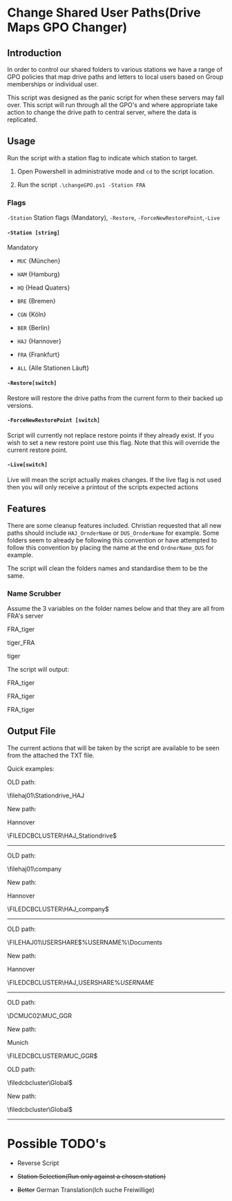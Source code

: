   

# Change Shared User Paths(Drive Maps GPO Changer)

  

## Introduction

  

In order to control our shared folders to various stations we have a range of GPO policies that map drive paths and letters to local users based on Group memberships or individual user.

This script was designed as the panic script for when these servers may fall over. This script will run through all the GPO's and where appropriate take action to change the drive path to central server, where the data is replicated. 
  

  

## Usage

  

Run the script with a station flag to indicate which station to target.

  

1. Open Powershell in administrative mode and `cd` to the script location.

  

2. Run the script `.\changeGPO.ps1 -Station FRA`



  

### Flags

`-Station` Station flags (Mandatory), `-Restore`, `-ForceNewRestorePoint`,`-Live`

#### `-Station [string]`
Mandatory
-  `MUC` {München}

-  `HAM` {Hamburg}

-  `HQ` {Head Quaters}

-  `BRE` {Bremen}

-  `CGN` {Köln}

-  `BER` {Berlin}

-  `HAJ` {Hannover}

-  `FRA` {Frankfurt}

-  `ALL` {Alle Stationen Läuft}

#### `-Restore[switch]`

Restore will restore the drive paths from the current form to their backed up versions. 

#### `-ForceNewRestorePoint [switch]`
Script will currently not replace restore points if they already exist. If you wish to set a new restore point use this flag. Note that this will override the current restore point. 

#### `-Live[switch]`
Live will mean the script actually makes changes. If the live flag is not used then you will only receive a printout of the scripts expected actions


  

  

## Features

  

There are some cleanup features included. Christian requested that all new paths should include `HAJ_OrnderName` or `DUS_OrnderName` for example. Some folders seem to already be following this convention or have attempted to follow this convention by placing the name at the end `OrdnerName_DUS` for example.

  

The script will clean the folders names and standardise them to be the same.

  

### Name Scrubber

  

Assume the 3 variables on the folder names below and that they are all from FRA's server

  

  

FRA_tiger

  

tiger_FRA

  

tiger

  

The script will output:

  

  

FRA_tiger

  

FRA_tiger

  

FRA_tiger

  

  

## Output File

  

The current actions that will be taken by the script are available to be seen from the attached the TXT file.

  

  

Quick examples:

  

  

OLD path:

  

\\filehaj01\Stationdrive_HAJ

  

New path:

  

Hannover

  

\\FILEDCBCLUSTER\HAJ_Stationdrive$

  

*************************

  

OLD path:

  

\\filehaj01\company

  

New path:

  

Hannover

  

\\FILEDCBCLUSTER\HAJ_company$

  

*************************

  

OLD path:

  

\\FILEHAJ01\USERSHARE$\%USERNAME%\Documents

  

New path:

  

Hannover

  

\\FILEDCBCLUSTER\HAJ_USERSHARE$\%USERNAME%\Documents$

  

*************************

  

OLD path:

  

\\DCMUC02\MUC_GGR

  

New path:

  

Munich

  

\\FILEDCBCLUSTER\MUC_GGR$

  

OLD path:

  

\\filedcbcluster\Global$

  

New path:

  

\\filedcbcluster\Global$

  

*************************

  

  

# Possible TODO's

  

- Reverse Script

  

- ~~Station Selection(Run only against a chosen station)~~

  

- ~~Better~~ German Translation(Ich suche Freiwillige)
